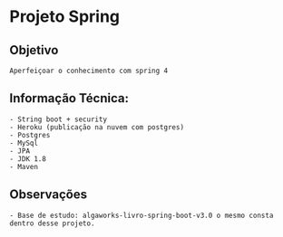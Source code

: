 
# Projeto Spring

## Objetivo
```
Aperfeiçoar o conhecimento com spring 4
```
##  Informação Técnica:
```
- String boot + security 
- Heroku (publicação na nuvem com postgres)
- Postgres
- MySql
- JPA
- JDK 1.8
- Maven
```
## Observações
```
- Base de estudo: algaworks-livro-spring-boot-v3.0 o mesmo consta dentro desse projeto. 
```




